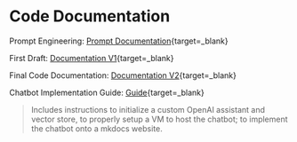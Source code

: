 # Code Documentation

Prompt Engineering: [Prompt Documentation](promptengineering.md){target=_blank}  

First Draft: [Documentation V1](chatbot_documentation_v1.md){target=_blank}  

Final Code Documentation: [Documentation V2](chatbot_documentation_v2.md){target=_blank}  

Chatbot Implementation Guide: [Guide](chatbot_implementation_documentation.md){target=_blank}  
> Includes instructions to initialize a custom OpenAI assistant and vector store, to properly setup a VM to host the chatbot; to implement the chatbot onto a mkdocs website.